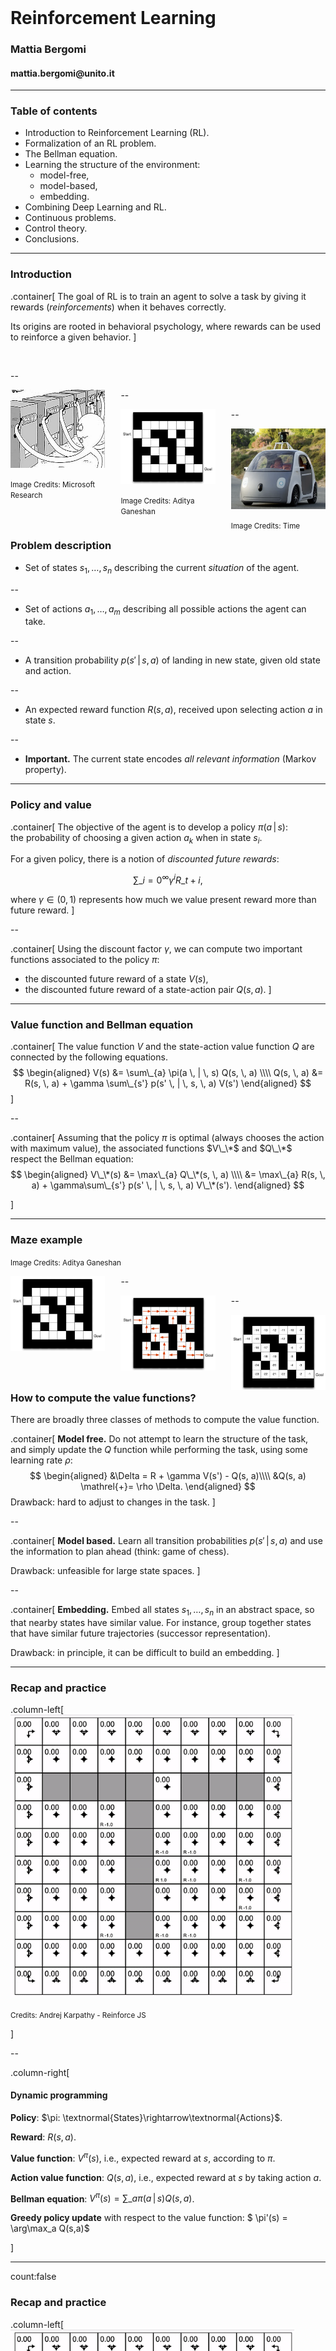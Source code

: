 <div class="row" style="width:100%;margin-top:200px">
  <h1 class="almost_white">Reinforcement Learning</h1>
  <h3 class="almost_white">Mattia Bergomi</h3>
  <h4 class="almost_white">mattia.bergomi@unito.it</h4>
</div>

---

### Table of contents

- Introduction to Reinforcement Learning (RL).
- Formalization of an RL problem.
- The Bellman equation.
- Learning the structure of the environment:
  - model-free,
  - model-based,
  - embedding.
- Combining Deep Learning and RL.
- Continuous problems.
- Control theory.
- Conclusions.

---

### Introduction

.container[
The goal of RL is to train an agent to solve a task by giving it rewards (*reinforcements*) when it behaves correctly.

Its origins are rooted in behavioral psychology, where rewards can be used to reinforce a given behavior.
]

<br>

--

<div style="float:left; width: 30%; margin-right:5%;">
  <img src="assets/bandits.jpg" alt="bandit task"/>
  <p><small>Image Credits: Microsoft Research</small></p>
</div>

--

<div style="float:left; width: 30%; margin-right:5%;">
  <img src="assets/maze.png" alt="maze" style="width: 100%;"/>
  <p><small>Image Credits: Aditya Ganeshan</small></p>
</div>

--

<div style="float:left; width: 30%;">
  <img src="assets/autonomous_car.png" alt="autonomous car" style="width: 100%;"/>
  <p><small>Image Credits: Time</small></p>
</div>

---

### Problem description

- Set of states $s_1, \dots, s_n$ describing the current *situation* of the agent.

--

- Set of actions $a_1, \dots, a_m$ describing all possible actions the agent can take.

--

- A transition probability $p(s' \, | \, s, \, a)$ of landing in new state, given old state and action.

--

- An expected reward function $R(s, \, a)$, received upon selecting action $a$ in state $s$.

--

- **Important.** The current state encodes *all relevant information* (Markov property).

---

### Policy and value

.container[
The objective of the agent is to develop a policy $\pi(a \, | \, s)$:<br>
the probability of choosing a given action $a_k$ when in state $s_i$.

For a given policy, there is a notion of *discounted future rewards*:

$$\sum\_{i=0}^\infty \gamma ^ i R\_{t+i},$$

where $\gamma \in (0, 1)$ represents how much we value present reward more than future reward.
]

--

.container[
Using the discount factor $\gamma$, we can compute two important functions associated to the policy $\pi$:
- the discounted future reward of a state $V(s)$,
- the discounted future reward of a state-action pair $Q(s, \, a)$.
]

---

### Value function and Bellman equation

.container[
The value function $V$ and the state-action value function $Q$ are connected by the following equations.
$$
\begin{aligned}
V(s) &= \sum\_{a} \pi(a \, | \, s) Q(s, \, a) \\\\
Q(s, \, a) &= R(s, \, a) + \gamma \sum\_{s'} p(s' \, | \, s, \, a) V(s')
\end{aligned}
$$
]

--

.container[
Assuming that the policy $\pi$ is optimal (always chooses the action with maximum value), the associated functions $V\_\*$ and $Q\_\*$ respect the Bellman equation:
$$
\begin{aligned}
V\_\*(s) &= \max\_{a} Q\_\*(s, \, a) \\\\
&= \max\_{a}  R(s, \, a) + \gamma\sum\_{s'} p(s' \, | \, s, \, a) V\_\*(s').
\end{aligned}
$$

]

---

### Maze example

<p><small>Image Credits: Aditya Ganeshan</small></p>

<div style="float:left; width: 30%; margin-right:5%;">
  <img src="assets/maze.png" alt="maze" style="width: 100%;"/>
</div>

--

<div style="float:left; width: 30%; margin-right:5%;">
  <img src="assets/maze_policy.png" alt="maze policy" style="width: 100%;"/>
</div>

--

<div style="float:left; width: 30%;">
  <img src="assets/maze_value.png" alt="maze value" style="width: 100%;"/>
</div>

---

### How to compute the value functions?

There are broadly three classes of methods to compute the value function.

.container[
**Model free.** Do not attempt to learn the structure of the task, and simply update the $Q$ function while performing the task, using some learning rate $\rho$:
$$
\begin{aligned}
&\Delta = R + \gamma V(s') - Q(s, a)\\\\
&Q(s, a) \mathrel{+}= \rho \Delta.
\end{aligned}
$$
Drawback: hard to adjust to changes in the task.
]

--

.container[
**Model based.** Learn all transition probabilities $p(s' \, | \, s, \, a)$ and use the information to plan ahead (think: game of chess).

Drawback: unfeasible for large state spaces.
]

--

.container[
**Embedding.** Embed all states $s_1, \dots, s_n$ in an abstract space, so that nearby states have similar value. For instance, group together states that have similar future trajectories (successor representation).

Drawback: in principle, it can be difficult to build an embedding.
]

---

### Recap and practice

.column-left[
<img src="assets/gridworld.png" alt="this slowpoke moves"  width="90%" />
<p><small>Credits: Andrej Karpathy - Reinforce JS</small></p>
]

--

.column-right[
  #### Dynamic programming

  **Policy**: $\pi: \textnormal{States}\rightarrow\textnormal{Actions}$.
  
  **Reward**: $R(s,a)$.

  **Value function**: $V^\pi(s)$, i.e., expected reward at $s$, according to $\pi$.
  
  **Action value function**: $Q(s,a)$, i.e., expected reward at $s$ by taking action $a$.

  **Bellman equation**: $V^\pi(s)=\sum\_{a} \pi(a \, | \, s) Q(s, \, a)$.

  **Greedy policy update** with respect to the value function: $ \pi'(s) = \arg\max_a Q(s,a)$
  
]

---
count:false

### Recap and practice

.column-left[
<img src="assets/gridworld.gif" alt="this slowpoke moves"  width="90%" />
<p><small>Credits: Andrej Karpathy - Reinforce JS</small></p>
]

.column-right[
#### Dynamic programming

  **Policy**: $\pi: \textnormal{States}\rightarrow\textnormal{Actions}$.
  
  **Reward**: $R(s,a)$.

  **Value function**: $V^\pi(s)$, i.e., expected reward at $s$, according to $\pi$.
  
  **Action value function**: $Q(s,a)$, i.e., expected reward at $s$ by taking action $a$.

  **Bellman equation**: $V^\pi(s)=\sum\_{a} \pi(a \, | \, s) Q(s, \, a)$.

  **Greedy policy update** with respect to the value function: $ \pi'(s) = \arg\max_a Q(s,a)$
]

---

count:false

### Recap and practice

.column-left[
<img src="assets/gridworld.png" alt="this slowpoke moves"  width="90%" />
<p><small>Credits: Andrej Karpathy - Reinforce JS</small></p>
]

.column-right[
#### Dynamic programming

Is this approach usable in real-world context?
]

---

### Recap and practice

.column-left[
<img src="assets/td_learning.png" alt="this slowpoke moves"  width="80%" />
<p><small>Credits: Andrej Karpathy - Reinforce JS</small></p>
]

.column-right[
  #### Temporal difference learning

  **Idea** Estimate $Q^\pi(s,a)$. The Bellman equation acts as a loss function. We update the policy to act greedily with respect to the new estimate.

  **On-policy update** (SARSA)
  $$\textnormal{TD-Error} = \underbrace{r\_t + \gamma Q(s\_{t+1}, a\_{t+1})}\_{target} - \underbrace{Q(s\_t, a\_t)}_{current}$$
  $$ Q(s\_t, a\_t) \leftarrow Q(s\_t, a\_t) + \alpha  \textnormal{TD-Error}$$

  **Off-policy update** (Q-learning)
  $$\textnormal{TD-Error} = r\_t + \gamma \max\_a Q(s\_{t+1}, a) - Q(s\_t, a\_t)$$
  $$ Q(s\_t, a\_t) \leftarrow Q(s\_t, a\_t) + \alpha  \textnormal{TD-Error}$$

  **Exploration**
]

---
count:false

### Recap and practice

.column-left[
<img src="assets/td_learning.gif" alt="this slowpoke moves"  width="80%" />
<p><small>Credits: Andrej Karpathy - Reinforce JS</small></p>
]

.column-right[
  #### Temporal difference learning

  **Idea** Estimate $Q^\pi(s,a)$. The Bellman equation acts as a loss function. We update the policy to act greedily with respect to the new estimate.

  **On-policy update** (SARSA)
  $$\textnormal{TD-Error} = \underbrace{r\_t + \gamma Q(s\_{t+1}, a\_{t+1})}\_{target} - \underbrace{Q(s\_t, a\_t)}_{current}$$
  $$ Q(s\_t, a\_t) \leftarrow Q(s\_t, a\_t) + \alpha  \textnormal{TD-Error}$$

  **Off-policy update** (Q-learning)
  $$\textnormal{TD-Error} = r\_t + \gamma \max\_a Q(s\_{t+1}, a) - Q(s\_t, a\_t)$$
  $$ Q(s\_t, a\_t) \leftarrow Q(s\_t, a\_t) + \alpha  \textnormal{TD-Error}$$

  **Exploration**
]

---

### Deep Q Learning


.column-left[
  How can we extend the TD (Q-learning) approach to a continuous state space?
]

.column-right.long[

]

--

.column-left[
  In the example before, we thought about $Q(s,a)$ as a table.
]

--

.column-left[
  We can now use a function approximator to compute $Q(s,a)$ as a parametric function $f_{\vartheta}(s,a)$.
]

--

.column-left[
  **Exercise**. What is the difference between deep Q learning and standard deep-learning problems?
]

---

### Deep Q Learning - strategy

**Exercise**. What strategy is better?

<img src="assets/dql.png" alt="this slowpoke moves"  width="50%" />


---

### Deep Q Learning - Example

.column-left[
<img src="assets/waterworld.png" alt="this slowpoke moves"  width="80%" />
<p><small>Credits: Andrej Karpathy - Reinforce JS</small></p>
]

---
count:false

### Deep Q Learning - Example

.column-left[
<img src="assets/waterworld.gif" alt="this slowpoke moves"  width="80%" />
<p><small>Credits: Andrej Karpathy - Reinforce JS</small></p>
]

---

### Deep Q Learning - Implementation

.column-left[

1. Collect a transition tuple $(s\_t, a\_t, r\_t, s\_{t+1})$.

2. Forward $s\_{t+1}$ to evaluate the (fixed) target $y = \max\_a f\_{\vartheta}(s\_{t+1})$. This quantity is interpreted to be $\max\_a Q(s\_{t+1})$.

3. Forward $f_{\theta}(s_t)$ and compute a regression loss on the dimension $a_t$ of the output, to be $y$.

4. Backpropagate the gradient and perform a parameter update.
]
---
cout:false

### Deep Q Learning - Implementation

<img src="assets/dql_flux.png" alt="this slowpoke moves"  width="90%" />


---

### Deep Q Learning - Implementation

#### Replay memory

.column-left[
At each time $t$, the agent and environment produce a tuple $(s\_t, a\_t, r\_t, s\_{t+1})$.

We collect all these tuples and build a training set that can be sampled.
]

.column-right.long[

]

--

.column-left[
  **Exercise**. Why is this useful?
]

---

### Deep Q learning - Pseudocode

#### Useful packages

.column-left[
- Torch
- OpenAI Gym
]

.column-right[
  <img src="assets/openai.png" alt="this slowpoke moves"  width="100%" />
]

---

### Deep Q learning - Pseudocode

.column-left[
#### Initialization

```python
env = gym.make('CartPole-v0')

Transition = namedtuple('Transition',
                        ('state', 'action', 
                        'next_state', 
                        'reward'))
```
]

.column-right[
#### Replay Memory

```python
class ReplayMemory(object):

  def __init__(self, capacity):
    self.memory = []
    self.capacity = capacity

  def push(self, *args):
    """Save a transition"""
    self.memory.append(Transition(*args))
    if len(self.memory) > capacity:
      self.memory = self.memory[-self.capacity:]

  def sample(self, batch_size):
    return random.sample(self.memory,
                         batch_size)

  def __len__(self):
    return len(self.memory)
```
]

---

### Deep Q learning - Pseudocode

.column-left[
  
  #### Q Network

  A neural network such as the ones we implemented in the previous modules.
  It should have as many outputs as the number of the possible actions.

]

.column-right[
  #### Target Network

  A copy of the Q network that will be updated each $N$ steps.

]

--

.column-left[
  #### Hyperparameters

  ```python
  batch_size = 128
  gamma = 0.999
  eps_s, eps_e, decay = 0.9, 0.01, 175
  target_update = 5
  ```
]

---

layout: false
class: center

mattia.bergomi@unito.it
